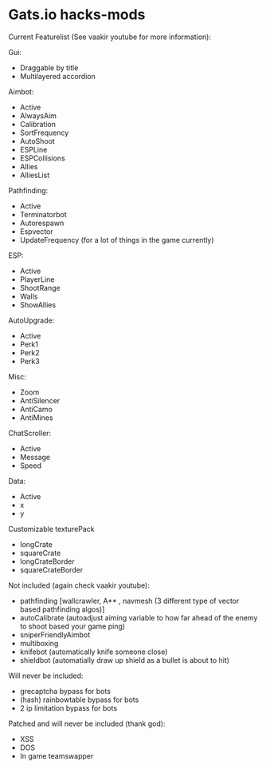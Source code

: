 # Gats.io hacks-mods


Current Featurelist (See vaakir youtube for more information):

Gui:
- Draggable by title
- Multilayered accordion

Aimbot:
- Active
- AlwaysAim
- Calibration
- SortFrequency
- AutoShoot
- ESPLine
- ESPCollisions
- Allies
- AlliesList

Pathfinding:
- Active
- Terminatorbot
- Autorespawn
- Espvector
- UpdateFrequency (for a lot of things in the game currently)

ESP:
- Active
- PlayerLine
- ShootRange
- Walls
- ShowAllies

AutoUpgrade:
- Active
- Perk1
- Perk2
- Perk3

Misc:
- Zoom
- AntiSilencer
- AntiCamo
- AntiMines

ChatScroller:
- Active
- Message
- Speed

Data:
- Active
- x
- y

Customizable texturePack
- longCrate
- squareCrate
- longCrateBorder
- squareCrateBorder

Not included (again check vaakir youtube):
- pathfinding [wallcrawler, A** , navmesh (3 different type of vector based pathfinding algos)]
- autoCalibrate (autoadjust aiming variable to how far ahead of the enemy to shoot based your game ping)
- sniperFriendlyAimbot
- multiboxing
- knifebot (automatically knife someone close)
- shieldbot (automatially draw up shield as a bullet is about to hit) 

Will never be included:
- grecaptcha bypass for bots
- (hash) rainbowtable bypass for bots
- 2 ip limitation bypass for bots

Patched and will never be included (thank god):
- XSS
- DOS
- In game teamswapper
